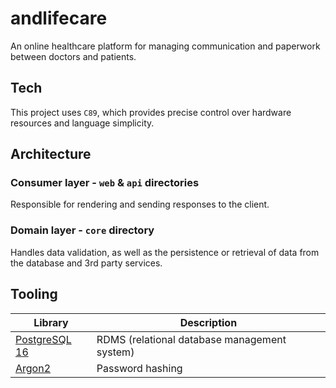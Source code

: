 # andlifecare

An online healthcare platform for managing communication and paperwork between doctors and patients.

## Tech

This project uses `C89`, which provides precise control over hardware resources and language simplicity.

## Architecture

### Consumer layer - `web` & `api` directories

Responsible for rendering and sending responses to the client.

### Domain layer - `core` directory

Handles data validation, as well as the persistence or retrieval of data from the database and 3rd party services.

## Tooling

| Library  | Description                           |
|----------|---------------------------------------|
| [PostgreSQL 16](https://www.postgresql.org/docs/16/index.html)  | RDMS (relational database management system) |
| [Argon2](https://github.com/p-h-c/phc-winner-argon2)  | Password hashing |
